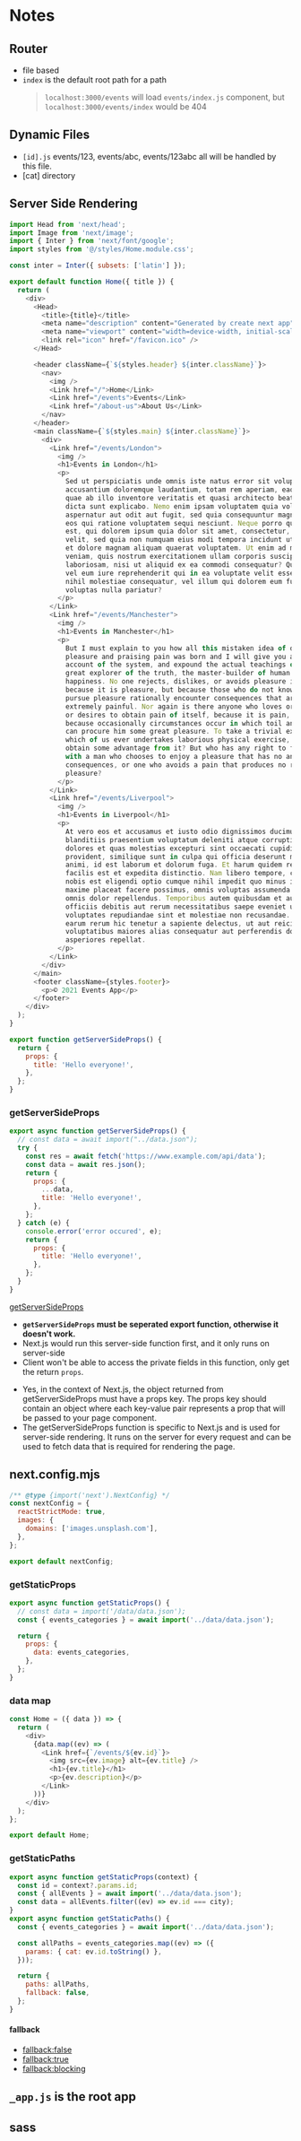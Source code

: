 # Notes

## Router

- file based
- `index` is the default root path for a path
  > `localhost:3000/events` will load `events/index.js` component, but `localhost:3000/events/index` would be 404

## Dynamic Files

- `[id].js`
  events/123, events/abc, events/123abc all will be handled by this file.
- [cat] directory

## Server Side Rendering

```js
import Head from 'next/head';
import Image from 'next/image';
import { Inter } from 'next/font/google';
import styles from '@/styles/Home.module.css';

const inter = Inter({ subsets: ['latin'] });

export default function Home({ title }) {
  return (
    <div>
      <Head>
        <title>{title}</title>
        <meta name="description" content="Generated by create next app" />
        <meta name="viewport" content="width=device-width, initial-scale=1" />
        <link rel="icon" href="/favicon.ico" />
      </Head>

      <header className={`${styles.header} ${inter.className}`}>
        <nav>
          <img />
          <Link href="/">Home</Link>
          <Link href="/events">Events</Link>
          <Link href="/about-us">About Us</Link>
        </nav>
      </header>
      <main className={`${styles.main} ${inter.className}`}>
        <div>
          <Link href="/events/London">
            <img />
            <h1>Events in London</h1>
            <p>
              Sed ut perspiciatis unde omnis iste natus error sit voluptatem
              accusantium doloremque laudantium, totam rem aperiam, eaque ipsa
              quae ab illo inventore veritatis et quasi architecto beatae vitae
              dicta sunt explicabo. Nemo enim ipsam voluptatem quia voluptas sit
              aspernatur aut odit aut fugit, sed quia consequuntur magni dolores
              eos qui ratione voluptatem sequi nesciunt. Neque porro quisquam
              est, qui dolorem ipsum quia dolor sit amet, consectetur, adipisci
              velit, sed quia non numquam eius modi tempora incidunt ut labore
              et dolore magnam aliquam quaerat voluptatem. Ut enim ad minima
              veniam, quis nostrum exercitationem ullam corporis suscipit
              laboriosam, nisi ut aliquid ex ea commodi consequatur? Quis autem
              vel eum iure reprehenderit qui in ea voluptate velit esse quam
              nihil molestiae consequatur, vel illum qui dolorem eum fugiat quo
              voluptas nulla pariatur?
            </p>
          </Link>
          <Link href="/events/Manchester">
            <img />
            <h1>Events in Manchester</h1>
            <p>
              But I must explain to you how all this mistaken idea of denouncing
              pleasure and praising pain was born and I will give you a complete
              account of the system, and expound the actual teachings of the
              great explorer of the truth, the master-builder of human
              happiness. No one rejects, dislikes, or avoids pleasure itself,
              because it is pleasure, but because those who do not know how to
              pursue pleasure rationally encounter consequences that are
              extremely painful. Nor again is there anyone who loves or pursues
              or desires to obtain pain of itself, because it is pain, but
              because occasionally circumstances occur in which toil and pain
              can procure him some great pleasure. To take a trivial example,
              which of us ever undertakes laborious physical exercise, except to
              obtain some advantage from it? But who has any right to find fault
              with a man who chooses to enjoy a pleasure that has no annoying
              consequences, or one who avoids a pain that produces no resultant
              pleasure?
            </p>
          </Link>
          <Link href="/events/Liverpool">
            <img />
            <h1>Events in Liverpool</h1>
            <p>
              At vero eos et accusamus et iusto odio dignissimos ducimus qui
              blanditiis praesentium voluptatum deleniti atque corrupti quos
              dolores et quas molestias excepturi sint occaecati cupiditate non
              provident, similique sunt in culpa qui officia deserunt mollitia
              animi, id est laborum et dolorum fuga. Et harum quidem rerum
              facilis est et expedita distinctio. Nam libero tempore, cum soluta
              nobis est eligendi optio cumque nihil impedit quo minus id quod
              maxime placeat facere possimus, omnis voluptas assumenda est,
              omnis dolor repellendus. Temporibus autem quibusdam et aut
              officiis debitis aut rerum necessitatibus saepe eveniet ut et
              voluptates repudiandae sint et molestiae non recusandae. Itaque
              earum rerum hic tenetur a sapiente delectus, ut aut reiciendis
              voluptatibus maiores alias consequatur aut perferendis doloribus
              asperiores repellat.
            </p>
          </Link>
        </div>
      </main>
      <footer className={styles.footer}>
        <p>© 2021 Events App</p>
      </footer>
    </div>
  );
}

export function getServerSideProps() {
  return {
    props: {
      title: 'Hello everyone!',
    },
  };
}
```

### getServerSideProps

```js
export async function getServerSideProps() {
  // const data = await import("../data.json");
  try {
    const res = await fetch('https://www.example.com/api/data');
    const data = await res.json();
    return {
      props: {
        ...data,
        title: 'Hello everyone!',
      },
    };
  } catch (e) {
    console.error('error occured', e);
    return {
      props: {
        title: 'Hello everyone!',
      },
    };
  }
}
```

[getServerSideProps](https://nextjs.org/docs/pages/building-your-application/data-fetching/get-server-side-props)

- **`getServerSideProps` must be seperated export function, otherwise it doesn't work.**
- Next.js would run this server-side function first, and it only runs on server-side
- Client won't be able to access the private fields in this function, only get the return `props`.

* Yes, in the context of Next.js, the object returned from getServerSideProps must have a props key. The props key should contain an object where each key-value pair represents a prop that will be passed to your page component.
* The getServerSideProps function is specific to Next.js and is used for server-side rendering. It runs on the server for every request and can be used to fetch data that is required for rendering the page.

## next.config.mjs

```mjs
/** @type {import('next').NextConfig} */
const nextConfig = {
  reactStrictMode: true,
  images: {
    domains: ['images.unsplash.com'],
  },
};

export default nextConfig;
```

### getStaticProps

```js
export async function getStaticProps() {
  // const data = import('/data/data.json');
  const { events_categories } = await import('../data/data.json');

  return {
    props: {
      data: events_categories,
    },
  };
}
```

### data map

```js
const Home = ({ data }) => {
  return (
    <div>
      {data.map((ev) => (
        <Link href={`/events/${ev.id}`}>
          <img src={ev.image} alt={ev.title} />
          <h1>{ev.title}</h1>
          <p>{ev.description}</p>
        </Link>
      ))}
    </div>
  );
};

export default Home;
```

### getStaticPaths

```js
export async function getStaticProps(context) {
  const id = context?.params.id;
  const { allEvents } = await import('../data/data.json');
  const data = allEvents.filter((ev) => ev.id === city);
}
export async function getStaticPaths() {
  const { events_categories } = await import('../data/data.json');

  const allPaths = events_categories.map((ev) => ({
    params: { cat: ev.id.toString() },
  }));

  return {
    paths: allPaths,
    fallback: false,
  };
}
```

#### fallback

- [fallback:false](https://nextjs.org/docs/pages/api-reference/functions/get-static-paths#fallback-false)
- [fallback:true](https://nextjs.org/docs/pages/api-reference/functions/get-static-paths#fallback-true)
- [fallback:blocking](https://nextjs.org/docs/pages/api-reference/functions/get-static-paths#fallback-blocking)

## `_app.js` is the root app
## sass
